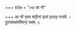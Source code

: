 +++
title = "०७ आ नो"

+++
आ नो॑ ना॒वा म॑ती॒नां या॒तं पा॒राय॒ गन्त॑वे ।  
यु॒ञ्जाथा॑मश्विना॒ रथ॑म् ॥